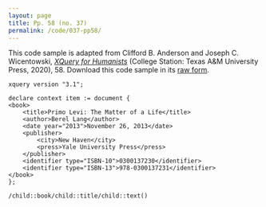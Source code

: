 ```yaml
---
layout: page
title: Pp. 58 (no. 37)
permalink: /code/037-pp58/
---
```


This code sample is adapted from Clifford B. Anderson and Joseph C. Wicentowski, 
[_XQuery for Humanists_](/) (College Station: Texas A&M University Press, 2020), 58. 
Download this code sample in its [raw form](/code/037-pp58/037-pp58.xq).

```xquery
xquery version "3.1";

declare context item := document {
<book>
    <title>Primo Levi: The Matter of a Life</title>
    <author>Berel Lang</author>
    <date year="2013">November 26, 2013</date>
    <publisher>
        <city>New Haven</city>
        <press>Yale University Press</press>
    </publisher>
    <identifier type="ISBN-10">0300137230</identifier>
    <identifier type="ISBN-13">978-0300137231</identifier>
</book>
};

/child::book/child::title/child::text()
```  
